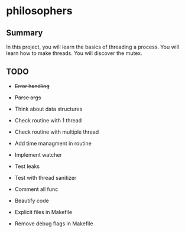 # philosophers

## Summary
In this project, you will learn the basics of threading a process. You will learn how to make threads. You will discover the mutex.

## TODO

- ~~Error handling~~
- ~~Parse args~~
- Think about data structures
- Check routine with 1 thread
- Check routine with multiple thread
- Add time managment in routine
- Implement watcher

- Test leaks
- Test with thread sanitizer
- Comment all func
- Beautify code

- Explicit files in Makefile
- Remove debug flags in Makefile
